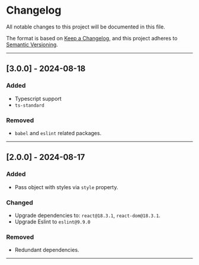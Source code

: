 # Changelog

All notable changes to this project will be documented in this file.

The format is based on [Keep a Changelog](https://keepachangelog.com/en/1.0.0/),
and this project adheres to [Semantic Versioning](https://semver.org/spec/v2.0.0.html).

---

## [3.0.0] - 2024-08-18
### Added

- Typescript support
- `ts-standard`

### Removed

- `babel` and `eslint` related packages.

---

## [2.0.0] - 2024-08-17
### Added

- Pass object with styles via `style` property.

### Changed

- Upgrade dependencies to: `react@18.3.1`, `react-dom@18.3.1`.
- Upgrade Eslint to `eslint@9.9.0`

### Removed

- Redundant dependencies.

---
